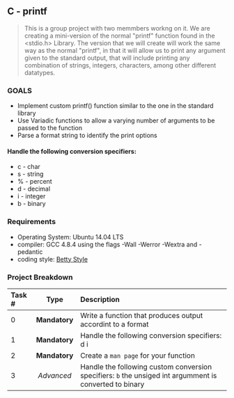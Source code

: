 ## C - printf
> This is a group project with two memmbers workng on it. We are creating a mini-version of the normal "printf" function found in the <stdio.h> Library. The version that we will create will work the same way as the normal "printf", in that it will allow us to print any argument given to the standard output, that will include printing any combination of strings, integers, characters, among other different datatypes.
### GOALS
* Implement custom printf() function similar to the one in the standard library
* Use Variadic functions to allow a varying number of arguments to be passed to the function
* Parse a format string to identify the print options

#### Handle the following conversion specifiers:
* c - char
* s - string
* % - percent
* d - decimal
* i - integer
* b - binary

### Requirements

* Operating System: Ubuntu 14.04 LTS
* compiler: GCC 4.8.4 using the flags -Wall -Werror -Wextra and -pedantic
* coding style: [Betty Style](https://github.com/holbertonschool/Betty/blob/master/betty-style.pl)


### Project Breakdown
| Task # |  Type   |                Description |
| :---   |   :---: |                      :--- |
|0       | **Mandatory**| Write a function that produces output accordint to a format |
|1       | **Mandatory**| Handle the following conversion specifiers: d i |
|2 |**Mandatory** | Create a `man page` for your function|
|3 | *Advanced*| Handle the following custom conversion specifiers: `b` the unsiged int argumment is converted to binary|
      